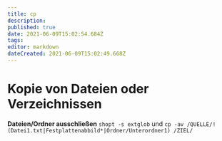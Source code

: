 ```yaml
---
title: cp
description: 
published: true
date: 2021-06-09T15:02:54.684Z
tags: 
editor: markdown
dateCreated: 2021-06-09T15:02:49.668Z
---
```


# Kopie von Dateien oder Verzeichnissen

**Dateien/Ordner ausschließen**
`shopt -s extglob`
und
`cp -av /QUELLE/!(Datei1.txt|Festplattenabbild*|Ordner/Unterordner1) /ZIEL/`
